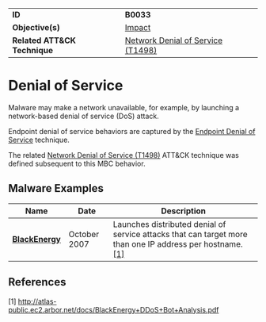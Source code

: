 |||
|---|---|
|**ID**|**B0033**|
|**Objective(s)**|[Impact](../impact)|
|**Related ATT&CK Technique**|[Network Denial of Service (T1498)](https://attack.mitre.org/techniques/T1498/)|


Denial of Service
=================
Malware may make a network unavailable, for example, by launching a network-based denial of service (DoS) attack. 

Endpoint denial of service behaviors are captured by the [Endpoint Denial of Service](https://attack.mitre.org/techniques/T1499/) technique.

The related [Network Denial of Service (T1498)](https://attack.mitre.org/techniques/T1498/) ATT&CK technique was defined subsequent to this MBC behavior.

Malware Examples
----------------
|Name|Date|Description|
|---|---|---|
|[**BlackEnergy**](../xample-malware/blackenergy.md)|October 2007|Launches distributed denial of service attacks that can target more than one IP address per hostname. [[1]](#1)|

References
----------
<a name="1">[1]</a> http://atlas-public.ec2.arbor.net/docs/BlackEnergy+DDoS+Bot+Analysis.pdf
 